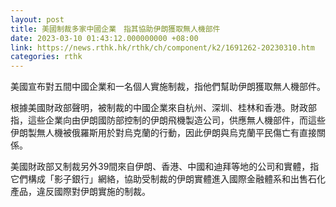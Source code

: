```yaml
---
layout: post
title: 美國制裁多家中國企業　指其協助伊朗獲取無人機部件
date: 2023-03-10 01:43:12.000000000 +08:00
link: https://news.rthk.hk/rthk/ch/component/k2/1691262-20230310.htm
categories: rthk
---
```


美國宣布對五間中國企業和一名個人實施制裁，指他們幫助伊朗獲取無人機部件。

根據美國財政部聲明，被制裁的中國企業來自杭州、深圳、桂林和香港。財政部指，這些企業向由伊朗國防部控制的伊朗飛機製造公司，供應無人機部件，而這些伊朗製無人機被俄羅斯用於對烏克蘭的行動，因此伊朗與烏克蘭平民傷亡有直接關係。

美國財政部又制裁另外39間來自伊朗、香港、中國和迪拜等地的公司和實體，指它們構成「影子銀行」網絡，協助受制裁的伊朗實體進入國際金融體系和出售石化產品，違反國際對伊朗實施的制裁。

